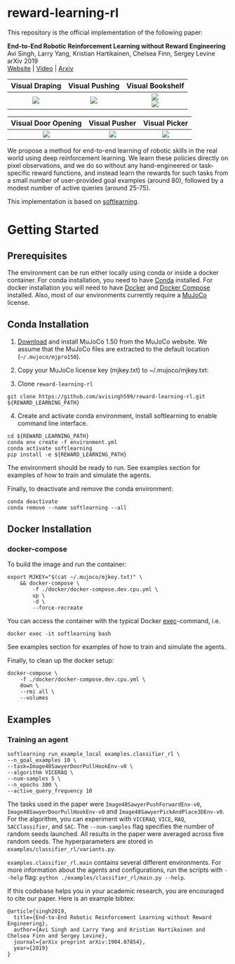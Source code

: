 # reward-learning-rl

This repository is the official implementation of the following paper: 

**End-to-End Robotic Reinforcement Learning without Reward Engineering** <br/>
Avi Singh, Larry Yang, Kristian Hartikainen, Chelsea Finn, Sergey Levine <br/>
arXiv 2019 <br/>
[Website](https://sites.google.com/view/reward-learning-rl/) | [Video](https://www.youtube.com/watch?v=9pWJzb4G-CA) | [Arxiv](https://arxiv.org/abs/1904.07854)

| Visual Draping             |  Visual Pushing | Visual Bookshelf | 
:-------------------------:|:-------------------------:|:-------------------------:
![](https://imgur.com/CbwNUZv.gif)  |  ![](https://imgur.com/NPQBnBW.gif) |  ![](https://imgur.com/bl6Qszu.gif) <br/> ![](https://imgur.com/MpNlZxK.gif)


| Visual Door Opening      |   Visual Pusher | Visual Picker | 
:-------------------------:|:-------------------------:|:-------------------------:
![](https://imgur.com/zPI1zAa.gif) | ![](https://imgur.com/pns0uwY.gif) | ![](https://imgur.com/UYbpTLt.gif) |

We propose a method for end-to-end learning of robotic skills in the real world using deep reinforcement learning. We learn these policies directly on pixel observations, and we do so without any hand-engineered or task-specific reward functions, and instead learn the rewards for such tasks from a small number of user-provided goal examples (around 80), followed by a modest number of active queries (around 25-75).  

This implementation is based on [softlearning](https://github.com/rail-berkeley/softlearning).

# Getting Started

## Prerequisites

The environment can be run either locally using conda or inside a docker container. For conda installation, you need to have [Conda](https://conda.io/docs/user-guide/install/index.html) installed. For docker installation you will need to have [Docker](https://docs.docker.com/engine/installation/) and [Docker Compose](https://docs.docker.com/compose/install/) installed. Also, most of our environments currently require a [MuJoCo](https://www.roboti.us/license.html) license.

## Conda Installation

1. [Download](https://www.roboti.us/index.html) and install MuJoCo 1.50 from the MuJoCo website. We assume that the MuJoCo files are extracted to the default location (`~/.mujoco/mjpro150`).

2. Copy your MuJoCo license key (mjkey.txt) to ~/.mujoco/mjkey.txt:

3. Clone `reward-learning-rl`
```
git clone https://github.com/avisingh599/reward-learning-rl.git ${REWARD_LEARNING_PATH}
```

4. Create and activate conda environment, install softlearning to enable command line interface.
```
cd ${REWARD_LEARNING_PATH}
conda env create -f environment.yml
conda activate softlearning
pip install -e ${REWARD_LEARNING_PATH}
```

The environment should be ready to run. See examples section for examples of how to train and simulate the agents.

Finally, to deactivate and remove the conda environment:
```
conda deactivate
conda remove --name softlearning --all
```

## Docker Installation

### docker-compose
To build the image and run the container:
```
export MJKEY="$(cat ~/.mujoco/mjkey.txt)" \
    && docker-compose \
        -f ./docker/docker-compose.dev.cpu.yml \
        up \
        -d \
        --force-recreate
```

You can access the container with the typical Docker [exec](https://docs.docker.com/engine/reference/commandline/exec/)-command, i.e.

```
docker exec -it softlearning bash
```

See examples section for examples of how to train and simulate the agents.

Finally, to clean up the docker setup:
```
docker-compose \
    -f ./docker/docker-compose.dev.cpu.yml \
    down \
    --rmi all \
    --volumes
```

## Examples
### Training an agent
```
softlearning run_example_local examples.classifier_rl \
--n_goal_examples 10 \
--task=Image48SawyerDoorPullHookEnv-v0 \
--algorithm VICERAQ \
--num-samples 5 \
--n_epochs 300 \
--active_query_frequency 10
```
The tasks used in the paper were `Image48SawyerPushForwardEnv-v0`, `Image48SawyerDoorPullHookEnv-v0` and `Image48SawyerPickAndPlace3DEnv-v0`.  For the algorithm, you can experiment with `VICERAQ`, `VICE`,  `RAQ`, `SACClassifier`, and `SAC`. The `--num-samples` flag specifies the number of random seeds launched. All results in the paper were averaged across five random seeds. The hyperparameters are stored in `examples/classifier_rl/variants.py`. 

`examples.classifier_rl.main` contains several different environments. For more information about the agents and configurations, run the scripts with `--help` flag: `python ./examples/classifier_rl/main.py --help`. 

If this codebase helps you in your academic research, you are encouraged to cite our paper. Here is an example bibtex:
```
@article{singh2019,
  title={End-to-End Robotic Reinforcement Learning without Reward Engineering},
  author={Avi Singh and Larry Yang and Kristian Hartikainen and Chelsea Finn and Sergey Levine},
  journal={arXiv preprint arXiv:1904.07854},
  year={2019}
}
```

